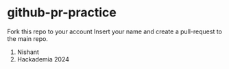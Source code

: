 # github-pr-practice
Fork this repo to your account
Insert your name and create a pull-request to the main repo.

1. Nishant
2. Hackademia 2024
